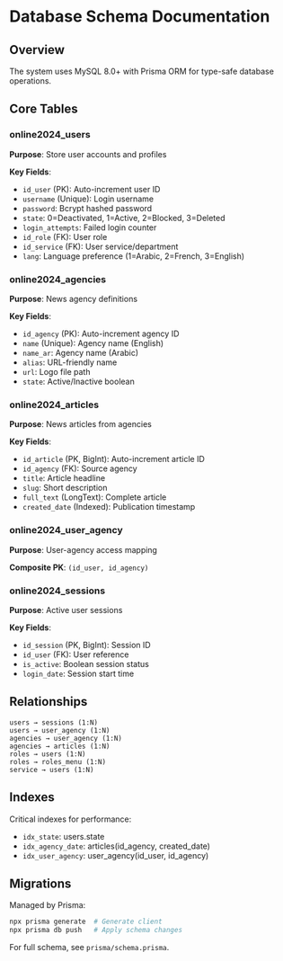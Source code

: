 # Database Schema Documentation

## Overview

The system uses MySQL 8.0+ with Prisma ORM for type-safe database operations.

## Core Tables

### online2024_users
**Purpose**: Store user accounts and profiles

**Key Fields**:
- `id_user` (PK): Auto-increment user ID
- `username` (Unique): Login username
- `password`: Bcrypt hashed password
- `state`: 0=Deactivated, 1=Active, 2=Blocked, 3=Deleted
- `login_attempts`: Failed login counter
- `id_role` (FK): User role
- `id_service` (FK): User service/department
- `lang`: Language preference (1=Arabic, 2=French, 3=English)

### online2024_agencies
**Purpose**: News agency definitions

**Key Fields**:
- `id_agency` (PK): Auto-increment agency ID
- `name` (Unique): Agency name (English)
- `name_ar`: Agency name (Arabic)
- `alias`: URL-friendly name
- `url`: Logo file path
- `state`: Active/Inactive boolean

### online2024_articles
**Purpose**: News articles from agencies

**Key Fields**:
- `id_article` (PK, BigInt): Auto-increment article ID
- `id_agency` (FK): Source agency
- `title`: Article headline
- `slug`: Short description
- `full_text` (LongText): Complete article
- `created_date` (Indexed): Publication timestamp

### online2024_user_agency
**Purpose**: User-agency access mapping

**Composite PK**: `(id_user, id_agency)`

### online2024_sessions
**Purpose**: Active user sessions

**Key Fields**:
- `id_session` (PK, BigInt): Session ID
- `id_user` (FK): User reference
- `is_active`: Boolean session status
- `login_date`: Session start time

## Relationships

```
users → sessions (1:N)
users → user_agency (1:N)
agencies → user_agency (1:N)
agencies → articles (1:N)
roles → users (1:N)
roles → roles_menu (1:N)
service → users (1:N)
```

## Indexes

Critical indexes for performance:
- `idx_state`: users.state
- `idx_agency_date`: articles(id_agency, created_date)
- `idx_user_agency`: user_agency(id_user, id_agency)

## Migrations

Managed by Prisma:
```bash
npx prisma generate  # Generate client
npx prisma db push   # Apply schema changes
```

For full schema, see `prisma/schema.prisma`.
